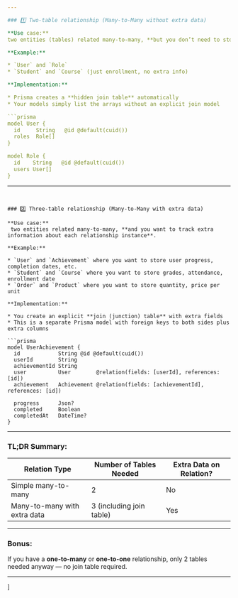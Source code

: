 ```yaml
---

### 1️⃣ Two-table relationship (Many-to-Many without extra data)

**Use case:**
two entities (tables) related many-to-many, **but you don’t need to store additional info about their relationship** — just the link.

**Example:**

* `User` and `Role`
* `Student` and `Course` (just enrollment, no extra info)

**Implementation:**

* Prisma creates a **hidden join table** automatically
* Your models simply list the arrays without an explicit join model

```prisma
model User {
  id     String   @id @default(cuid())
  roles  Role[]
}

model Role {
  id    String   @id @default(cuid())
  users User[]
}
```

---
```


### 2️⃣ Three-table relationship (Many-to-Many with extra data)

**Use case:**
 two entities related many-to-many, **and you want to track extra information about each relationship instance**.

**Example:**

* `User` and `Achievement` where you want to store user progress, completion dates, etc.
* `Student` and `Course` where you want to store grades, attendance, enrollment date
* `Order` and `Product` where you want to store quantity, price per unit

**Implementation:**

* You create an explicit **join (junction) table** with extra fields
* This is a separate Prisma model with foreign keys to both sides plus extra columns

```prisma
model UserAchievement {
  id            String @id @default(cuid())
  userId        String
  achievementId String
  user          User        @relation(fields: [userId], references: [id])
  achievement   Achievement @relation(fields: [achievementId], references: [id])

  progress      Json?
  completed     Boolean
  completedAt   DateTime?
}
```

---

### TL;DR Summary:

| Relation Type                | Number of Tables Needed  | Extra Data on Relation? |
| ---------------------------- | ------------------------ | ----------------------- |
| Simple many-to-many          | 2                        | No                      |
| Many-to-many with extra data | 3 (including join table) | Yes                     |

---

### Bonus:

If you have a **one-to-many** or **one-to-one** relationship, only 2 tables needed anyway — no join table required.

---
]